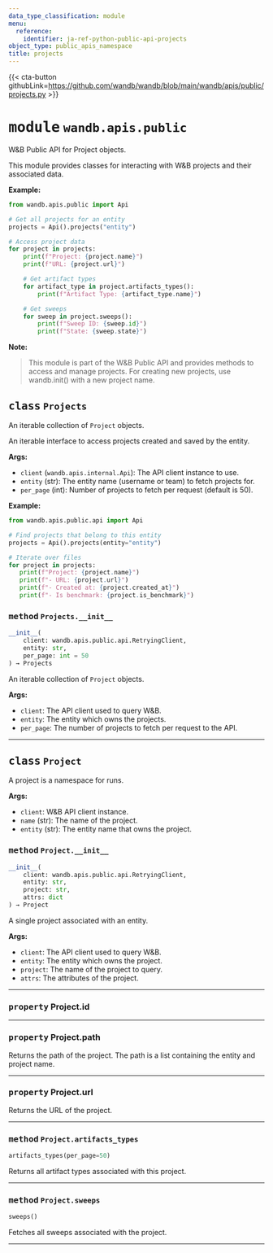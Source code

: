 ```yaml
---
data_type_classification: module
menu:
  reference:
    identifier: ja-ref-python-public-api-projects
object_type: public_apis_namespace
title: projects
---
```


{{< cta-button githubLink=https://github.com/wandb/wandb/blob/main/wandb/apis/public/projects.py >}}




# <kbd>module</kbd> `wandb.apis.public`
W&B Public API for Project objects. 

This module provides classes for interacting with W&B projects and their associated data. 



**Example:**
 ```python
from wandb.apis.public import Api

# Get all projects for an entity
projects = Api().projects("entity")

# Access project data
for project in projects:
     print(f"Project: {project.name}")
     print(f"URL: {project.url}")

     # Get artifact types
     for artifact_type in project.artifacts_types():
         print(f"Artifact Type: {artifact_type.name}")

     # Get sweeps
     for sweep in project.sweeps():
         print(f"Sweep ID: {sweep.id}")
         print(f"State: {sweep.state}")
``` 



**Note:**

> This module is part of the W&B Public API and provides methods to access and manage projects. For creating new projects, use wandb.init() with a new project name. 

## <kbd>class</kbd> `Projects`
An iterable collection of `Project` objects. 

An iterable interface to access projects created and saved by the entity. 



**Args:**
 
 - `client` (`wandb.apis.internal.Api`):  The API client instance to use. 
 - `entity` (str):  The entity name (username or team) to fetch projects for. 
 - `per_page` (int):  Number of projects to fetch per request (default is 50). 



**Example:**
 ```python
from wandb.apis.public.api import Api

# Find projects that belong to this entity
projects = Api().projects(entity="entity")

# Iterate over files
for project in projects:
    print(f"Project: {project.name}")
    print(f"- URL: {project.url}")
    print(f"- Created at: {project.created_at}")
    print(f"- Is benchmark: {project.is_benchmark}")
``` 

### <kbd>method</kbd> `Projects.__init__`

```python
__init__(
    client: wandb.apis.public.api.RetryingClient,
    entity: str,
    per_page: int = 50
) → Projects
```

An iterable collection of `Project` objects. 



**Args:**
 
 - `client`:  The API client used to query W&B. 
 - `entity`:  The entity which owns the projects. 
 - `per_page`:  The number of projects to fetch per request to the API. 


---





## <kbd>class</kbd> `Project`
A project is a namespace for runs. 



**Args:**
 
 - `client`:  W&B API client instance. 
 - `name` (str):  The name of the project. 
 - `entity` (str):  The entity name that owns the project. 

### <kbd>method</kbd> `Project.__init__`

```python
__init__(
    client: wandb.apis.public.api.RetryingClient,
    entity: str,
    project: str,
    attrs: dict
) → Project
```

A single project associated with an entity. 



**Args:**
 
 - `client`:  The API client used to query W&B. 
 - `entity`:  The entity which owns the project. 
 - `project`:  The name of the project to query. 
 - `attrs`:  The attributes of the project. 


---

### <kbd>property</kbd> Project.id





---

### <kbd>property</kbd> Project.path

Returns the path of the project. The path is a list containing the entity and project name. 

---

### <kbd>property</kbd> Project.url

Returns the URL of the project. 



---

### <kbd>method</kbd> `Project.artifacts_types`

```python
artifacts_types(per_page=50)
```

Returns all artifact types associated with this project. 

---

### <kbd>method</kbd> `Project.sweeps`

```python
sweeps()
```

Fetches all sweeps associated with the project. 

---